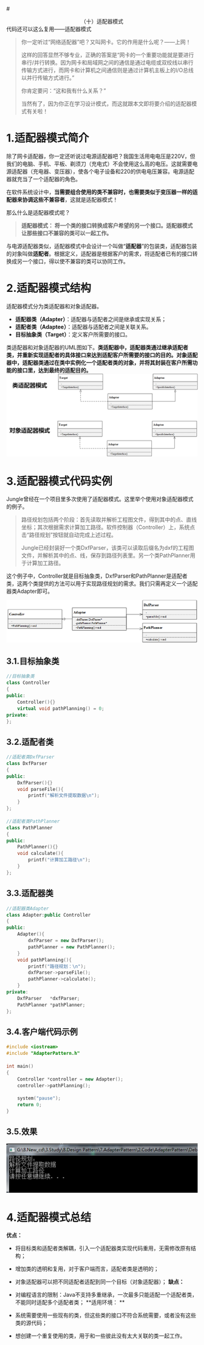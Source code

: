 #<center>（十）适配器模式</center>
代码还可以这么复用——适配器模式

> 你一定听过“网络适配器”吧？又叫网卡。它的作用是什么呢？——上网！
> 
> 这样的回答显然不够专业，正确的答案是“网卡的一个重要功能就是要进行串行/并行转换。因为网卡和局域网之间的通信是通过电缆或双绞线以串行传输方式进行，而网卡和计算机之间通信则是通过计算机主板上的I/O总线以并行传输方式进行。”
> 
> 你肯定要问：“这和我有什么关系？”
> 
> 当然有了，因为你正在学习设计模式，而这就跟本文即将要介绍的适配器模式有关啦！

# 1.适配器模式简介
除了网卡适配器，你一定还听说过电源适配器吧？我国生活用电电压是220V，但我们的电脑、手机、平板、剃须刀（充电式）不会使用这么高的电压。这就需要电源适配器（充电器、变压器），使各个电子设备和220的供电电压兼容。电源适配器就充当了一个适配器的角色。

在软件系统设计中，**当需要组合使用的类不兼容时，也需要类似于变压器一样的适配器来协调这些不兼容者**，这就是适配器模式！

那么什么是适配器模式呢？

> **适配器模式：
> 将一个类的接口转换成客户希望的另一个接口。适配器模式让那些接口不兼容的类可以一起工作。**

与电源适配器类似，适配器模式中会设计一个叫做“**适配器**”的包装类，适配器包装的对象叫做**适配者**。根据定义，适配器是根据客户的需求，将适配者已有的接口转换成另一个接口，得以使不兼容的类可以协同工作。

# 2.适配器模式结构
适配器模式分为类适配器和对象适配器。

* **适配器类（Adapter）**：适配器与适配者之间是继承或实现关系；
* **适配者类（Adaptee）**：适配器与适配者之间是关联关系。
* **目标抽象类（Target）**：定义客户所需要的接口。

类适配器和对象适配器的UML图如下。**类适配器中，适配器类通过继承适配者类，并重新实现适配者的具体接口来达到适配客户所需要的接口的目的。对象适配器中，适配器类通过在类中实例化一个适配者类的对象，并将其封装在客户所需功能的接口里，达到最终的适配目的。**
![](res/2.png)

# 3.适配器模式代码实例
Jungle曾经在一个项目里多次使用了适配器模式。这里举个使用对象适配器模式的例子。

> 路径规划包括两个阶段：首先读取并解析工程图文件，得到其中的点、直线坐标；其次根据需求计算加工路径。软件控制器（Controller）上，系统点击“路径规划”按钮就自动完成上述过程。
> 
> Jungle已经封装好一个类DxfParser，该类可以读取后缀名为dxf的工程图文件，并解析其中的点、线，保存到路径列表里。另一个类PathPlanner用于计算加工路径。

这个例子中，Controller就是目标抽象类，DxfParser和PathPlanner是适配者类，这两个类提供的方法可以用于实现路径规划的需求。我们只需再定义一个适配器类Adapter即可。

![](res/3.png)

## 3.1.目标抽象类

```cpp
//目标抽象类
class Controller
{
public:
	Controller(){}
	virtual void pathPlanning() = 0;
private:
};
```
## 3.2.适配者类

```cpp
//适配者类DxfParser
class DxfParser
{
public:
	DxfParser(){}
	void parseFile(){
		printf("解析文件提取数据\n");
	}
};
 
//适配者类PathPlanner
class PathPlanner
{
public:
	PathPlanner(){}
	void calculate(){
		printf("计算加工路径\n");
	}
};
```
## 3.3.适配器类

```cpp
//适配器类Adapter
class Adapter:public Controller
{
public:
	Adapter(){
		dxfParser = new DxfParser();
		pathPlanner = new PathPlanner();
	}
	void pathPlanning(){
		printf("路径规划：\n");
		dxfParser->parseFile();
		pathPlanner->calculate();
	}
private:
	DxfParser   *dxfParser;
	PathPlanner *pathPlanner;
};
```
## 3.4.客户端代码示例

```cpp
#include <iostream>
#include "AdapterPattern.h"
 
int main()
{
	Controller *controller = new Adapter();
	controller->pathPlanning();
 
	system("pause");
	return 0;
}
```
## 3.5.效果
![](res/3.5.png)

# 4.适配器模式总结
**优点：**

* 将目标类和适配者类解耦，引入一个适配器类实现代码重用，无需修改原有结构；
* 增加类的透明和复用，对于客户端而言，适配者类是透明的；
* 对象适配器可以把不同适配者适配到同一个目标（对象适配器）；
**缺点：**

* 对编程语言的限制：Java不支持多重继承，一次最多只能适配一个适配者类，不能同时适配多个适配者类；
**适用环境： **

* 系统需要使用一些现有的类，但这些类的接口不符合系统需要，或者没有这些类的源代码；
* 想创建一个重复使用的类，用于和一些彼此没有太大关联的类一起工作。

